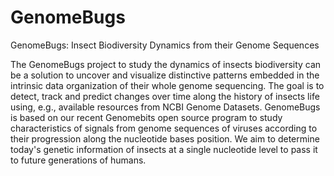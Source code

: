 # GenomeBugs
GenomeBugs: Insect Biodiversity Dynamics  from their Genome Sequences

The GenomeBugs project to study the dynamics of insects biodiversity can be a solution to uncover and visualize distinctive patterns embedded in the intrinsic data organization of their whole genome sequencing. The goal is to detect, track and  predict changes over time along the history of insects life using, e.g., available resources from NCBI Genome Datasets. GenomeBugs is based on our recent Genomebits open source program to study characteristics of signals from genome sequences of viruses according to their progression along the nucleotide bases position. We aim to determine today's genetic information of insects at a single nucleotide level to pass it to future generations of humans. 
